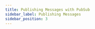 ```yaml
---
title: Publishing Messages with PubSub
sidebar_label: Publishing Messages
sidebar_position: 3
---
```

